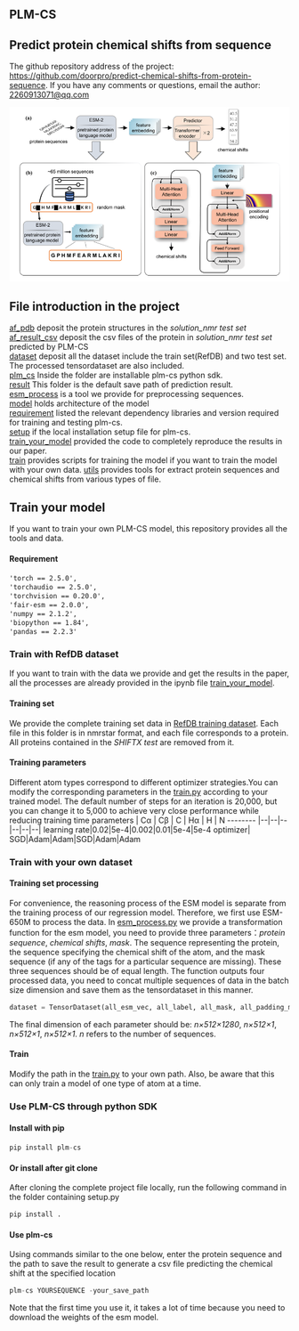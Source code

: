 ## PLM-CS  
## Predict protein chemical shifts from sequence
The github repository address of the project: https://github.com/doorpro/predict-chemical-shifts-from-protein-sequence. 
If you have any comments or questions, email the author: 2260913071@qq.com


![image](/image/image1.png)

## File introduction in the project
[af_pdb](./af_pdb/) deposit the protein structures in the *solution_nmr test set*  
[af_result_csv](./af_result_csv/) deposit the csv files of the protein in *solution_nmr test set* predicted by PLM-CS  
[dataset](./dataset/) deposit all the dataset include the train set(RefDB) and two test set. The processed tensordataset are also included.  
 [plm_cs](./plm_cs/) Inside the folder are installable plm-cs python sdk.  
 [result](./result/) This folder is the default save path of prediction result.  
 [esm_process](./esm_process.py) is a tool we provide for preprocessing sequences.  
 [model](./model.py) holds architecture of the model  
 [requirement](./requirement.txt) listed the relevant dependency libraries and version required for training and testing plm-cs.  
 [setup](./setup.py) if the local installation setup file for plm-cs.  
 [train_your_model](./train_your_model.ipynb) provided the code to completely reproduce the results in our paper.  
 [train](./train.py) provides scripts for training the model if you want to train the model with your own data.
 [utils](./utils.py) provides tools for extract protein sequences and chemical shifts from various types of file.


## Train your model
If you want to train your own PLM-CS model, this repository provides all the tools and data.

#### Requirement
    'torch == 2.5.0',
    'torchaudio == 2.5.0',
    'torchvision == 0.20.0',
    'fair-esm == 2.0.0',
    'numpy == 2.1.2',
    'biopython == 1.84',
    'pandas == 2.2.3'
### Train with RefDB dataset
If you want to train with the data we provide and get the results in the paper, all the processes are already provided in the ipynb file [train_your_model](./train_your_model.ipynb).

#### Training set
We provide the complete training set data in [RefDB training dataset](./dataset/RefDB_test_remove). Each file in this folder is in nmrstar format, and each file corresponds to a protein. All proteins contained in the *SHIFTX test* are removed from it.

#### Training parameters
Different atom types correspond to different optimizer strategies.You can modify the corresponding parameters in the [train.py](./train.py) according to your trained model. The default number of steps for an iteration is 20,000, but you can change it to 5,000 to achieve very close performance while reducing training time
parameters     | Cα | Cβ | C | Hα | H | N
-------- |--|--|--|--|--|--|
learning rate|0.02|5e-4|0.002|0.01|5e-4|5e-4
optimizer| SGD|Adam|Adam|SGD|Adam|Adam

### Train with your own dataset
#### Training set processing
For convenience, the reasoning process of the ESM model is separate from the training process of our regression model. Therefore, we first use ESM-650M to process the data. In [esm_process.py](./esm_process.py) we provide a transformation function for the esm model, you need to provide three parameters：*protein sequence*, *chemical shifts*, *mask*. The sequence representing the protein, the sequence specifying the chemical shift of the atom, and the mask sequence (if any of the tags for a particular sequence are missing). These three sequences should be of equal length. The function outputs four processed data, you need to concat multiple sequences of data in the batch size dimension and save them as the tensordataset in this manner. 
```python
dataset = TensorDataset(all_esm_vec, all_label, all_mask, all_padding_mask)
```
The final dimension of each parameter should be:
*n&#215;512&#215;1280*, *n&#215;512&#215;1*, *n&#215;512&#215;1*, *n&#215;512&#215;1*. *n* refers to the number of sequences.

#### Train
Modify the path in the [train.py](./train.py) to your own path. Also, be aware that this can only train a model of one type of atom at a time.
### Use PLM-CS through python SDK
#### Install with pip
```python
pip install plm-cs
```

#### Or install after git clone
After cloning the complete project file locally, run the following command in the folder containing setup.py
```python
pip install .
```
#### Use plm-cs
Using commands similar to the one below, enter the protein sequence and the path to save the result to generate a csv file predicting the chemical shift at the specified location
```python
plm-cs YOURSEQUENCE -your_save_path
```
Note that the first time you use it, it takes a lot of time because you need to download the weights of the esm model.
